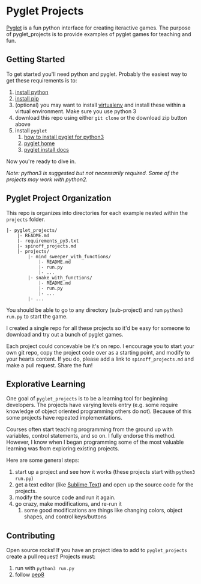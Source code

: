 # Pyglet Projects

[Pyglet](https://bitbucket.org/pyglet/pyglet/wiki/Home) is a fun python interface for creating iteractive games. The purpose of pyglet_projects is to provide examples of pyglet games for teaching and fun.


## Getting Started

To get started you'll need python and pyglet. Probably the easiest way to get these requirements is to:

1. [install python](https://wiki.python.org/moin/BeginnersGuide/Download)
1. [install pip](https://pip.pypa.io/en/stable/installing/)
1. (optional) you may want to install [virtualenv](http://docs.python-guide.org/en/latest/dev/virtualenvs/) and install these within a virtual environment. Make sure you use python 3
1. download this repo using either `git clone` or the download zip button above
1. install `pyglet`
    1. [how to install pyglet for python3](http://stackoverflow.com/questions/21298834/how-to-get-pyglet-working-for-python-3)
    1. [pyglet home](https://bitbucket.org/pyglet/pyglet/wiki/Home)
    1. [pyglet install docs](http://pyglet.readthedocs.org/en/latest/programming_guide/installation.html)

Now you're ready to dive in. 

_Note: python3 is suggested but not necessarily required. Some of the projects may work with python2._ 


## Pyglet Project Organization

This repo is organizes into directories for each example nested within the `projects` folder.

    |- pyglet_projects/
        |- README.md
        |- requirements_py3.txt
        |- spinoff_projects.md
        |- projects/
            |- mind_sweeper_with_functions/
                |- README.md
                |- run.py
                |- ... 
            |- snake_with_functions/
                |- README.md
                |- run.py
                |- ... 
            |- ... 


You should be able to go to any directory (sub-project) and run `python3 run.py` to start the game. 

I created a single repo for all these projects so it'd be easy for someone to download and try out a bunch of pyglet games. 

Each project could concevable be it's on repo. I encourage you to start your own git repo, copy the project code over as a starting point, and modify to your hearts content. If you do, please add a link to `spinoff_projects.md` and make a pull request. Share the fun!


## Explorative Learning

One goal of `pyglet_projects` is to be a learning tool for beginning developers. The projects have varying levels entry (e.g. some require knowledge of object oriented programming others do not). Because of this some projects have repeated implementations. 

Courses often start teaching programming from the ground up with variables, control statements, and so on. I fully endorse this method. However, I know when I began programming some of the most valuable learning was from exploring existing projects. 

Here are some general steps:

1. start up a project and see how it works (these projects start with `python3 run.py`)
1. get a text editor (like [Sublime Text](https://www.sublimetext.com/)) and open up the source code for the projects.
1. modify the source code and run it again. 
1. go crazy, make modifications, and re-run it 
    1. some good modifications are things like changing colors, object shapes, and control keys/buttons


## Contributing

Open source rocks! If you have an project idea to add to `pyglet_projects`
 create a pull request! Projects must: 

1. run with `python3 run.py`
1. follow [pep8](http://pep8.org/)
 